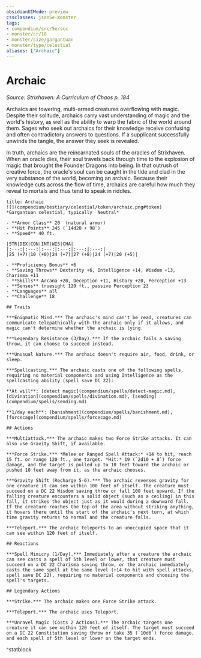 ```yaml
---
obsidianUIMode: preview
cssclasses: json5e-monster
tags:
- compendium/src/5e/scc
- monster/cr/18
- monster/size/gargantuan
- monster/type/celestial
aliases: ["Archaic"]
---
```

# Archaic
*Source: Strixhaven: A Curriculum of Chaos p. 184*  

Archaics are towering, multi-armed creatures overflowing with magic. Despite their solitude, archaics carry vast understanding of magic and the world's history, as well as the ability to warp the fabric of the world around them. Sages who seek out archaics for their knowledge receive confusing and often contradictory answers to questions. If a supplicant successfully unwinds the tangle, the answer they seek is revealed.

In truth, archaics are the reincarnated souls of the oracles of Strixhaven. When an oracle dies, their soul travels back through time to the explosion of magic that brought the Founder Dragons into being. In that outrush of creative force, the oracle's soul can be caught in the tide and clad in the very substance of the world, becoming an archaic. Because their knowledge cuts across the flow of time, archaics are careful how much they reveal to mortals and thus tend to speak in riddles.

```ad-statblock
title: Archaic
![](compendium/bestiary/celestial/token/archaic.png#token)
*Gargantuan celestial, typically  Neutral*

- **Armor Class** 20  (natural armor)
- **Hit Points** 245 (`14d20 + 98`)
- **Speed** 40 ft.

|STR|DEX|CON|INT|WIS|CHA|
|:---:|:---:|:---:|:---:|:---:|:---:|
|25 (+7)|10 (+0)|24 (+7)|27 (+8)|24 (+7)|20 (+5)|

- **Proficiency Bonus** +6
- **Saving Throws** Dexterity +6, Intelligence +14, Wisdom +13, Charisma +11
- **Skills** Arcana +20, Deception +11, History +20, Perception +13
- **Senses** truesight 120 ft., passive Perception 23
- **Languages** all
- **Challenge** 18

## Traits

***Enigmatic Mind.*** The archaic's mind can't be read, creatures can communicate telepathically with the archaic only if it allows, and magic can't determine whether the archaic is lying.

***Legendary Resistance (3/Day).*** If the archaic fails a saving throw, it can choose to succeed instead.

***Unusual Nature.*** The archaic doesn't require air, food, drink, or sleep.

***Spellcasting.*** The archaic casts one of the following spells, requiring no material components and using Intelligence as the spellcasting ability (spell save DC 22):

**At will**: [detect magic](compendium/spells/detect-magic.md), [divination](compendium/spells/divination.md), [sending](compendium/spells/sending.md)

**1/day each**: [banishment](compendium/spells/banishment.md), [forcecage](compendium/spells/forcecage.md)

## Actions

***Multiattack.*** The archaic makes two Force Strike attacks. It can also use Gravity Shift, if available.

***Force Strike.*** *Melee or Ranged Spell Attack:* +14 to hit, reach 15 ft. or range 120 ft., one target. *Hit:* 19 (`2d10 + 8`) force damage, and the target is pulled up to 10 feet toward the archaic or pushed 10 feet away from it, as the archaic chooses.

***Gravity Shift (Recharge 5-6).*** The archaic reverses gravity for one creature it can see within 100 feet of itself. The creature must succeed on a DC 22 Wisdom saving throw or fall 100 feet upward. If the falling creature encounters a solid object (such as a ceiling) in this fall, it strikes the object just as it would during a downward fall. If the creature reaches the top of the area without striking anything, it hovers there until the start of the archaic's next turn, at which time gravity returns to normal and the creature falls.

***Teleport.*** The archaic teleports to an unoccupied space that it can see within 120 feet of itself.

## Reactions

***Spell Mimicry (1/Day).*** Immediately after a creature the archaic can see casts a spell of 5th level or lower, that creature must succeed on a DC 22 Charisma saving throw, or the archaic immediately casts the same spell at the same level (+14 to hit with spell attacks, spell save DC 22), requiring no material components and choosing the spell's targets.

## Legendary Actions

***Strike.*** The archaic makes one Force Strike attack.

***Teleport.*** The archaic uses Teleport.

***Unravel Magic (Costs 2 Actions).*** The archaic targets one creature it can see within 120 feet of itself. The target must succeed on a DC 22 Constitution saving throw or take 35 (`10d6`) force damage, and each spell of 5th level or lower on the target ends.
```
^statblock